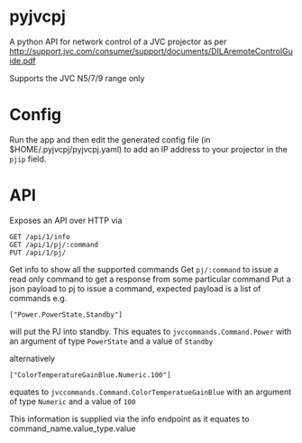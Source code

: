 # pyjvcpj

A python API for network control of a JVC projector as per http://support.jvc.com/consumer/support/documents/DILAremoteControlGuide.pdf

Supports the JVC N5/7/9 range only

# Config

Run the app and then edit the generated config file (in $HOME/.pyjvcpj/pyjvcpj.yaml) to add an IP address to your projector in the `pjip` field. 
 
# API

Exposes an API over HTTP via

    GET /api/1/info
    GET /api/1/pj/:command
    PUT /api/1/pj/

Get info to show all the supported commands
Get `pj/:command` to issue a read only command to get a response from some particular command
Put a json payload to pj to issue a command, expected payload is a list of commands e.g.

    ["Power.PowerState.Standby"]
    
will put the PJ into standby. This equates to `jvccommands.Command.Power` with an argument of type `PowerState` and a value of `Standby`

alternatively

    ["ColorTemperatureGainBlue.Numeric.100"]
    
equates to `jvccommands.Command.ColorTemperatueGainBlue` with an argument of type `Numeric` and a value of `100`

This information is supplied via the info endpoint as it equates to command_name.value_type.value
